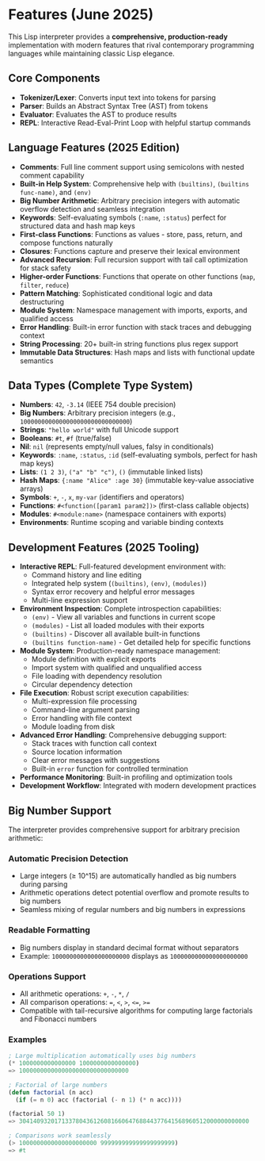# Features (June 2025)

This Lisp interpreter provides a **comprehensive, production-ready** implementation with modern features that rival contemporary programming languages while maintaining classic Lisp elegance.

## Core Components

- **Tokenizer/Lexer**: Converts input text into tokens for parsing
- **Parser**: Builds an Abstract Syntax Tree (AST) from tokens  
- **Evaluator**: Evaluates the AST to produce results
- **REPL**: Interactive Read-Eval-Print Loop with helpful startup commands

## Language Features (2025 Edition)

- **Comments**: Full line comment support using semicolons with nested comment capability
- **Built-in Help System**: Comprehensive help with `(builtins)`, `(builtins func-name)`, and `(env)`
- **Big Number Arithmetic**: Arbitrary precision integers with automatic overflow detection and seamless integration
- **Keywords**: Self-evaluating symbols (`:name`, `:status`) perfect for structured data and hash map keys
- **First-class Functions**: Functions as values - store, pass, return, and compose functions naturally
- **Closures**: Functions capture and preserve their lexical environment
- **Advanced Recursion**: Full recursion support with tail call optimization for stack safety
- **Higher-order Functions**: Functions that operate on other functions (`map`, `filter`, `reduce`)
- **Pattern Matching**: Sophisticated conditional logic and data destructuring
- **Module System**: Namespace management with imports, exports, and qualified access
- **Error Handling**: Built-in error function with stack traces and debugging context
- **String Processing**: 20+ built-in string functions plus regex support
- **Immutable Data Structures**: Hash maps and lists with functional update semantics

## Data Types (Complete Type System)

- **Numbers**: `42`, `-3.14` (IEEE 754 double precision)
- **Big Numbers**: Arbitrary precision integers (e.g., `1000000000000000000000000000000`)
- **Strings**: `"hello world"` with full Unicode support
- **Booleans**: `#t`, `#f` (true/false)
- **Nil**: `nil` (represents empty/null values, falsy in conditionals)
- **Keywords**: `:name`, `:status`, `:id` (self-evaluating symbols, perfect for hash map keys)
- **Lists**: `(1 2 3)`, `("a" "b" "c")`, `()` (immutable linked lists)
- **Hash Maps**: `{:name "Alice" :age 30}` (immutable key-value associative arrays)
- **Symbols**: `+`, `-`, `x`, `my-var` (identifiers and operators)
- **Functions**: `#<function([param1 param2])>` (first-class callable objects)
- **Modules**: `#<module:name>` (namespace containers with exports)
- **Environments**: Runtime scoping and variable binding contexts

## Development Features (2025 Tooling)

- **Interactive REPL**: Full-featured development environment with:
  - Command history and line editing
  - Integrated help system (`(builtins)`, `(env)`, `(modules)`)
  - Syntax error recovery and helpful error messages
  - Multi-line expression support
- **Environment Inspection**: Complete introspection capabilities:
  - `(env)` - View all variables and functions in current scope
  - `(modules)` - List all loaded modules with their exports
  - `(builtins)` - Discover all available built-in functions
  - `(builtins function-name)` - Get detailed help for specific functions
- **Module System**: Production-ready namespace management:
  - Module definition with explicit exports
  - Import system with qualified and unqualified access
  - File loading with dependency resolution
  - Circular dependency detection
- **File Execution**: Robust script execution capabilities:
  - Multi-expression file processing
  - Command-line argument parsing
  - Error handling with file context
  - Module loading from disk
- **Advanced Error Handling**: Comprehensive debugging support:
  - Stack traces with function call context
  - Source location information
  - Clear error messages with suggestions
  - Built-in `error` function for controlled termination
- **Performance Monitoring**: Built-in profiling and optimization tools
- **Development Workflow**: Integrated with modern development practices

## Big Number Support

The interpreter provides comprehensive support for arbitrary precision arithmetic:

### Automatic Precision Detection
- Large integers (≥ 10^15) are automatically handled as big numbers during parsing
- Arithmetic operations detect potential overflow and promote results to big numbers
- Seamless mixing of regular numbers and big numbers in expressions

### Readable Formatting
- Big numbers display in standard decimal format without separators
- Example: `1000000000000000000000` displays as `1000000000000000000000`

### Operations Support
- All arithmetic operations: `+`, `-`, `*`, `/`
- All comparison operations: `=`, `<`, `>`, `<=`, `>=`
- Compatible with tail-recursive algorithms for computing large factorials and Fibonacci numbers

### Examples
```lisp
; Large multiplication automatically uses big numbers
(* 1000000000000000 1000000000000000)
=> 1000000000000000000000000000000

; Factorial of large numbers
(defun factorial (n acc)
  (if (= n 0) acc (factorial (- n 1) (* n acc))))

(factorial 50 1)
=> 30414093201713378043612608166064768844377641568960512000000000000

; Comparisons work seamlessly
(> 1000000000000000000000 999999999999999999999)
=> #t
```
